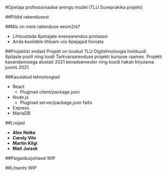 #Opetaja professionaalse arengu mudel (TLU Suveprakika projekt)

##Pildid rakendusest


##Mis on meie rakenduse eesm2rk?
* Lihtsustada 6petajate enesearendus protsessi
* Anda koolidele lihtsam viis 6pejajaid hinnata

##Projektist endast
Projekt on loodud TLU Digitehnoloogia Instituudi 6pilaste poolt ning loodi Tarkvaraarenduse projekti kursuse raames.
Projekti kavandamisega alustati 2021 kevadsemester ning koodi hakati kirjutama juunis 2021. 

##Kasutatud tehnoloogiad
* React
    * Pluginad client/package.json
* Node.js
    * Pluginad server/package.json failis
* Express
* MariaDB

##Loojad
* **Alex Nelke**
* **Caroly Vilo**
* **Martin Kilgi**
* **Mait Jurask**

##Paigaldusjuhised
WIP

##Litsents
WIP
